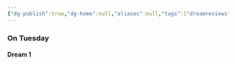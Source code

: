 ```yaml
---
{"dg-publish":true,"dg-home":null,"aliases":null,"tags":["dreamreviews"],"permalink":"/notes/07-journals-calender/dream-notes/april/22-04-2025/","dgPassFrontmatter":true,"updated":"2025-04-28T17:21:41.141+05:30"}
---
```


### On Tuesday

#### Dream 1

